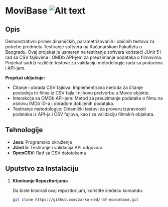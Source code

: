 # MoviBase ![Alt text](https://cdn.iconscout.com/icon/free/png-512/free-imdb-282766.png?f=webp&w=256)

## Opis
Demonstrativni primer dinamičkih, parametrizovanih i običnih testova za potrebe predmeta Testiranje softvera na Računarskom Fakultetu u Beogradu.
Ovaj projekat je usmeren na testiranje softvera koristeći JUnit 5 i rad sa CSV fajlovima i OMDb API-jem za preuzimanje podataka o filmovima. Projekat sadrži različite testove za validaciju metodologije rada sa podacima i API-jem.

**Projekat uključuje:**
- Čitanje i obrada CSV fajlova: Implementirana metoda za čitanje poslednja tri filma iz CSV fajla i njihovu pretvorbu u Movie objekte.
- Interakcija sa OMDb API-jem: Metod za preuzimanje podataka o filmu na osnovu IMDb ID-a i obradom dobijenih podataka.
- Testiranje metodologije: Dinamički testovi za proveru ispravnosti podataka iz API-ja i CSV fajlova, kao i za validaciju filmskih objekata.

## Tehnologije

- **Java**: Programsko okruženje
- **JUnit 5**: Testiranje i validacija API odgovora
- **OpenCSV**: Rad sa CSV datotekama

## Uputstvo za Instalaciju

1. **Kloniranje Repozitorijuma**

   Da biste klonirali ovaj repozitorijum, koristite sledeću komandu:
   ```bash
   git clone https://github.com/zarko-ned/raf-moviebase.git
